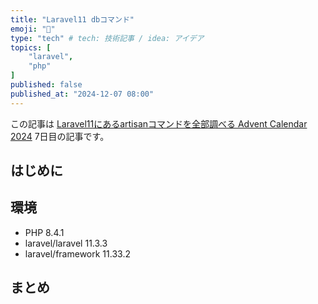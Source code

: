 ```yaml
---
title: "Laravel11 dbコマンド"
emoji: "💬"
type: "tech" # tech: 技術記事 / idea: アイデア
topics: [
    "laravel",
    "php"
]
published: false
published_at: "2024-12-07 08:00"
---
```


この記事は [Laravel11にあるartisanコマンドを全部調べる Advent Calendar 2024](https://adventar.org/calendars/10674) 7日目の記事です。

## はじめに

## 環境

- PHP 8.4.1
- laravel/laravel 11.3.3
- laravel/framework 11.33.2

## まとめ

